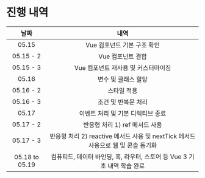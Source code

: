 # 진행 내역
|날짜|내역|
|:-:|:-:|
|05.15|Vue 컴포넌트 기본 구조 확인|
|05.15 - 2|Vue 컴포넌트 결합|
|05.15 - 3|Vue 컴포넌트 재사용 및 커스터마이징|
|05.16|변수 및 클래스 할당|
|05.16 - 2|스타일 적용|
|05.16 - 3|조건 및 반복문 처리|
|05.17|이벤트 처리 및 기본 디렉티브 종료|
|05.17 - 2|반응형 처리 1) ref 메서드 사용|
|05.17 - 3|반응형 처리 2) reactive 메서드 사용 및 nextTick 메서드 사용으로 웹 및 콘솔 동기화|
|05.18 to 05.19|컴퓨티드, 데이터 바인딩, 훅, 라우터, 스토어 등 Vue 3 기초 내역 학습 완료|
